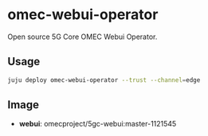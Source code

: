 # omec-webui-operator

Open source 5G Core OMEC Webui Operator.

## Usage

```bash
juju deploy omec-webui-operator --trust --channel=edge
```

## Image

- **webui**: omecproject/5gc-webui:master-1121545

